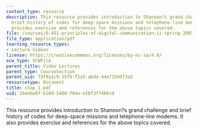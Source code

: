 ```yaml
---
content_type: resource
description: This resource provides introduction to Shannon?s grand challenge and
  brief history of codes for deep-space missions and telephone-line modems. It also
  provides exercise and references for the above topics covered.
file: /courses/6-451-principles-of-digital-communication-ii-spring-2005/28eebe8f610d548070dae1bf3f74b6cd_chap_1.pdf
file_type: application/pdf
learning_resource_types:
- Lecture Videos
license: https://creativecommons.org/licenses/by-nc-sa/4.0/
ocw_type: OCWFile
parent_title: Video Lectures
parent_type: CourseSection
parent_uid: 73f9a1c9-1575-f1a3-abda-44e7358df3a2
resourcetype: Document
title: chap_1.pdf
uid: 28eebe8f-610d-5480-70da-e1bf3f74b6cd
---
```

This resource provides introduction to Shannon?s grand challenge and brief history of codes for deep-space missions and telephone-line modems. It also provides exercise and references for the above topics covered.